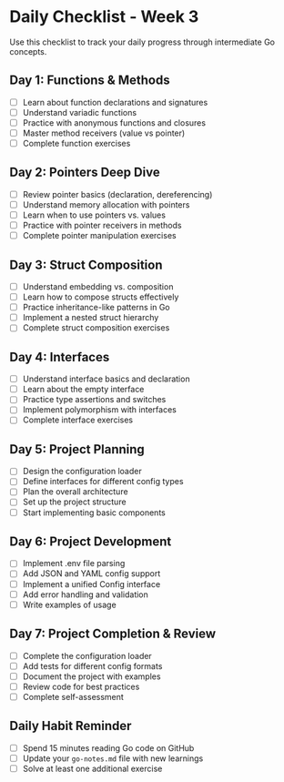 # Daily Checklist - Week 3

Use this checklist to track your daily progress through intermediate Go concepts.

## Day 1: Functions & Methods
- [ ] Learn about function declarations and signatures
- [ ] Understand variadic functions
- [ ] Practice with anonymous functions and closures
- [ ] Master method receivers (value vs pointer)
- [ ] Complete function exercises

## Day 2: Pointers Deep Dive
- [ ] Review pointer basics (declaration, dereferencing)
- [ ] Understand memory allocation with pointers
- [ ] Learn when to use pointers vs. values
- [ ] Practice with pointer receivers in methods
- [ ] Complete pointer manipulation exercises

## Day 3: Struct Composition
- [ ] Understand embedding vs. composition
- [ ] Learn how to compose structs effectively
- [ ] Practice inheritance-like patterns in Go
- [ ] Implement a nested struct hierarchy
- [ ] Complete struct composition exercises

## Day 4: Interfaces
- [ ] Understand interface basics and declaration
- [ ] Learn about the empty interface
- [ ] Practice type assertions and switches
- [ ] Implement polymorphism with interfaces
- [ ] Complete interface exercises

## Day 5: Project Planning
- [ ] Design the configuration loader
- [ ] Define interfaces for different config types
- [ ] Plan the overall architecture
- [ ] Set up the project structure
- [ ] Start implementing basic components

## Day 6: Project Development
- [ ] Implement .env file parsing
- [ ] Add JSON and YAML config support
- [ ] Implement a unified Config interface
- [ ] Add error handling and validation
- [ ] Write examples of usage

## Day 7: Project Completion & Review
- [ ] Complete the configuration loader
- [ ] Add tests for different config formats
- [ ] Document the project with examples
- [ ] Review code for best practices
- [ ] Complete self-assessment

## Daily Habit Reminder
- [ ] Spend 15 minutes reading Go code on GitHub
- [ ] Update your `go-notes.md` file with new learnings
- [ ] Solve at least one additional exercise
